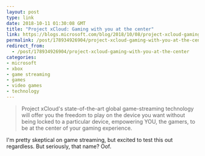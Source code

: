 ```yaml
---
layout: post
type: link
date: 2018-10-11 01:30:08 GMT
title: "Project xCloud: Gaming with you at the center"
link: https://blogs.microsoft.com/blog/2018/10/08/project-xcloud-gaming-with-you-at-the-center/
permalink: /post/178934926904/project-xcloud-gaming-with-you-at-the-center
redirect_from: 
  - /post/178934926904/project-xcloud-gaming-with-you-at-the-center
categories:
- microsoft
- xbox
- game streaming
- games
- video games
- technology
---
```

<blockquote>Project xCloud's state-of-the-art global game-streaming technology will offer you the freedom to play on the device you want without being locked to a particular device, empowering YOU, the gamers, to be at the center of your gaming experience.</blockquote>
<p>I'm pretty skeptical on game streaming, but excited to test this out regardless. But seriously, that name? Oof.</p>